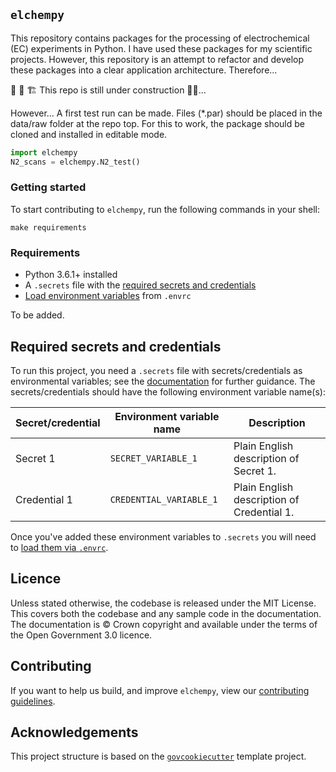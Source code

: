 ## `elchempy`

This repository contains packages for the processing of electrochemical (EC) experiments in Python.
I have used these packages for my scientific projects. However, this repository is an attempt to refactor and develop
these packages into a clear application architecture. Therefore...

 :rotating_light:  :construction: :building_construction: This repo is still under construction :construction_worker_man:...

However...
A first test run can be made. Files (*.par) should be placed in the data/raw folder at the repo top.
For this to work, the package should be cloned and installed in editable mode.


``` python
import elchempy
N2_scans = elchempy.N2_test()
```



### Getting started

To start contributing to `elchempy`, run the following commands in
your shell:

``` shell script
make requirements
```

### Requirements

- Python 3.6.1+ installed
- A `.secrets` file with the [required secrets and
  credentials](#required-secrets-and-credentials)
- [Load environment variables][docs-loading-environment-variables] from `.envrc`

To be added.

## Required secrets and credentials

To run this project, you need a `.secrets` file with secrets/credentials as
environmental variables; see the
[documentation][docs-loading-environment-variables-secrets] for further guidance. The
secrets/credentials should have the following environment variable name(s):

| Secret/credential | Environment variable name | Description                                |
|-------------------|---------------------------|--------------------------------------------|
| Secret 1          | `SECRET_VARIABLE_1`       | Plain English description of Secret 1.     |
| Credential 1      | `CREDENTIAL_VARIABLE_1`   | Plain English description of Credential 1. |

Once you've added these environment variables to `.secrets` you will need to
[load them via `.envrc`][docs-loading-environment-variables].

## Licence

Unless stated otherwise, the codebase is released under the MIT License. This covers
both the codebase and any sample code in the documentation. The documentation is ©
Crown copyright and available under the terms of the Open Government 3.0 licence.

## Contributing

If you want to help us build, and improve `elchempy`, view our
[contributing guidelines][contributing].

## Acknowledgements

This project structure is based on the [`govcookiecutter`][govcookiecutter] template
project.

[contributing]: ./CONTRIBUTING.md
[govcookiecutter]: https://github.com/ukgovdatascience/govcookiecutter
[docs-loading-environment-variables]: ./docs/user_guide/loading_environment_variables.md
[docs-loading-environment-variables-secrets]: ./docs/user_guide/loading_environment_variables.md#storing-secrets-and-credentials
[pre-commit]: https://pre-commit.com/
